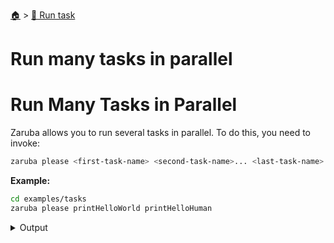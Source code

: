 <!--startTocHeader-->
[🏠](../README.md) > [🏃 Run task](README.md)
# Run many tasks in parallel
<!--endTocHeader-->

# Run Many Tasks in Parallel

Zaruba allows you to run several tasks in parallel. To do this, you need to invoke:

```bash
zaruba please <first-task-name> <second-task-name>... <last-task-name>
```

__Example:__

<!--startCode-->
```bash
cd examples/tasks
zaruba please printHelloWorld printHelloHuman
```
 
<details>
<summary>Output</summary>
 
```````
Job Starting...
 Elapsed Time: 1.528µs
 Current Time: 13:00:39
  Run  'printHelloWorld' command on /home/gofrendi/zaruba/docs/examples/tasks
  Run  'printHelloHuman' command on /home/gofrendi/zaruba/docs/examples/tasks
   printHelloWorld       13:00:39.525 hello world
   printHelloHuman       13:00:39.525 hello human
  Successfully running  'printHelloHuman' command
  Successfully running  'printHelloWorld' command
  Job Running...
 Elapsed Time: 102.364388ms
 Current Time: 13:00:39
  
  Job Complete!!! 
  Terminating
  Job Ended...
 Elapsed Time: 212.716396ms
 Current Time: 13:00:39
zaruba please printHelloWorld printHelloHuman
```````
</details>
<!--endCode-->


<!--startTocSubTopic-->
<!--endTocSubTopic-->